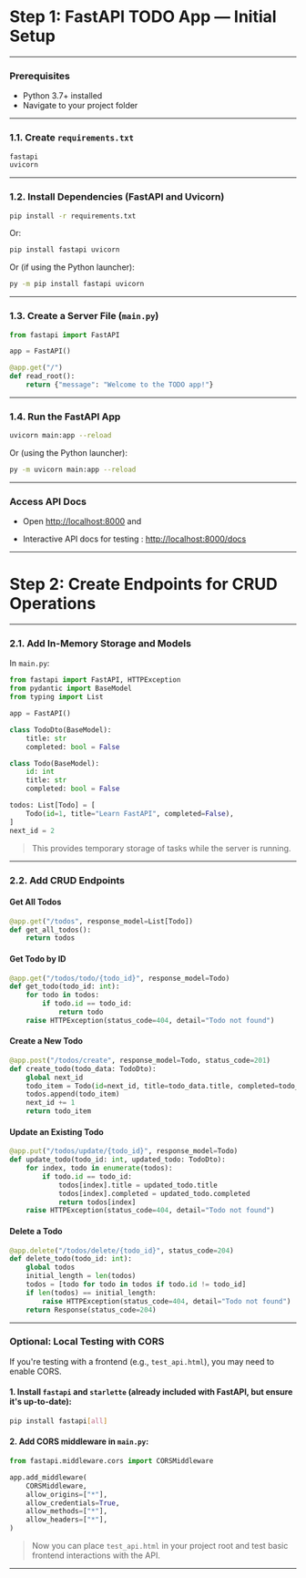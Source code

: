


# Step 1: FastAPI TODO App — Initial Setup

---

### Prerequisites

* Python 3.7+ installed
* Navigate to your project folder

---

### 1.1. Create `requirements.txt`

```txt
fastapi
uvicorn
```

---

### 1.2. Install Dependencies (FastAPI and Uvicorn)

```bash
pip install -r requirements.txt
```

Or:

```bash
pip install fastapi uvicorn
```

Or (if using the Python launcher):

```bash
py -m pip install fastapi uvicorn
```

---

### 1.3. Create a Server File (`main.py`)

```python
from fastapi import FastAPI

app = FastAPI()

@app.get("/")
def read_root():
    return {"message": "Welcome to the TODO app!"}
```

---

### 1.4. Run the FastAPI App

```bash
uvicorn main:app --reload
```

Or (using the Python launcher):

```bash
py -m uvicorn main:app --reload
```

---

### Access API Docs

* Open [http://localhost:8000](http://localhost:8000) and 

* Interactive API docs for testing : [http://localhost:8000/docs](http://localhost:8000/docs)

---

# Step 2: Create Endpoints for CRUD Operations

---

### 2.1. Add In-Memory Storage and Models

In `main.py`:

```python
from fastapi import FastAPI, HTTPException
from pydantic import BaseModel
from typing import List

app = FastAPI()

class TodoDto(BaseModel):
    title: str
    completed: bool = False

class Todo(BaseModel):
    id: int
    title: str
    completed: bool = False

todos: List[Todo] = [
    Todo(id=1, title="Learn FastAPI", completed=False),
]
next_id = 2
```

> This provides temporary storage of tasks while the server is running.

---

### 2.2. Add CRUD Endpoints

#### Get All Todos

```python
@app.get("/todos", response_model=List[Todo])
def get_all_todos():
    return todos
```

#### Get Todo by ID

```python
@app.get("/todos/todo/{todo_id}", response_model=Todo)
def get_todo(todo_id: int):
    for todo in todos:
        if todo.id == todo_id:
            return todo
    raise HTTPException(status_code=404, detail="Todo not found")
```

#### Create a New Todo

```python
@app.post("/todos/create", response_model=Todo, status_code=201)
def create_todo(todo_data: TodoDto):
    global next_id
    todo_item = Todo(id=next_id, title=todo_data.title, completed=todo_data.completed)
    todos.append(todo_item)
    next_id += 1
    return todo_item
```

#### Update an Existing Todo

```python
@app.put("/todos/update/{todo_id}", response_model=Todo)
def update_todo(todo_id: int, updated_todo: TodoDto):
    for index, todo in enumerate(todos):
        if todo.id == todo_id:
            todos[index].title = updated_todo.title
            todos[index].completed = updated_todo.completed
            return todos[index]
    raise HTTPException(status_code=404, detail="Todo not found")
```

#### Delete a Todo

```python
@app.delete("/todos/delete/{todo_id}", status_code=204)
def delete_todo(todo_id: int):
    global todos
    initial_length = len(todos)
    todos = [todo for todo in todos if todo.id != todo_id]
    if len(todos) == initial_length:
        raise HTTPException(status_code=404, detail="Todo not found")
    return Response(status_code=204)
```

---

### Optional: Local Testing with CORS

If you're testing with a frontend (e.g., `test_api.html`), you may need to enable CORS.

#### 1. Install `fastapi` and `starlette` (already included with FastAPI, but ensure it's up-to-date):

```bash
pip install fastapi[all]
```

#### 2. Add CORS middleware in `main.py`:

```python
from fastapi.middleware.cors import CORSMiddleware

app.add_middleware(
    CORSMiddleware,
    allow_origins=["*"],
    allow_credentials=True,
    allow_methods=["*"],
    allow_headers=["*"],
)
```

> Now you can place `test_api.html` in your project root and test basic frontend interactions with the API.

---

